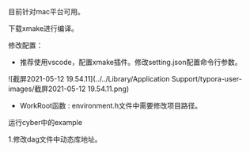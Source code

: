 目前针对mac平台可用。

下载xmake进行编译。

修改配置：

- 推荐使用vscode，配置xmake插件。修改setting.json配置命令行参数。

![截屏2021-05-12 19.54.11](../../Library/Application Support/typora-user-images/截屏2021-05-12 19.54.11.png)

- WorkRoot函数 : environment.h文件中需要修改项目路径。



运行cyber中的example

1.修改dag文件中动态库地址。


